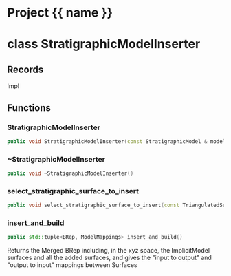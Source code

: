 <script setup>
import {useRoute} from 'vitepress'
const {path} = useRoute()
const tokens = path.split('/')
const words = tokens[2].split('-');
for (let i = 0; i < words.length; i++) {
    words[i] = words[i].charAt(0).toUpperCase() + words[i].slice(1);
    words[i] = words[i].replace('geode', 'Geode')
}
const name = words.join('-');
</script>
# Project {{ name }}

# class StratigraphicModelInserter


## Records

Impl



## Functions

### StratigraphicModelInserter

```cpp
public void StratigraphicModelInserter(const StratigraphicModel & model)
```


### ~StratigraphicModelInserter

```cpp
public void ~StratigraphicModelInserter()
```


### select_stratigraphic_surface_to_insert

```cpp
public void select_stratigraphic_surface_to_insert(const TriangulatedSurface3D & surface)
```


### insert_and_build

```cpp
public std::tuple<BRep, ModelMappings> insert_and_build()
```


 Returns the Merged BRep including, in the xyz space, the ImplicitModel surfaces and all the added surfaces, and gives the "input to output" and "output to input" mappings between Surfaces



